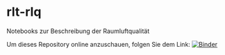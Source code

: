# rlt-rlq
Notebooks zur Beschreibung der Raumluftqualität

Um dieses Repository online anzuschauen, folgen Sie dem Link:
[![Binder](https://mybinder.org/badge_logo.svg)](https://mybinder.org/v2/gh/w-meiners/rlt-rlq/master)
